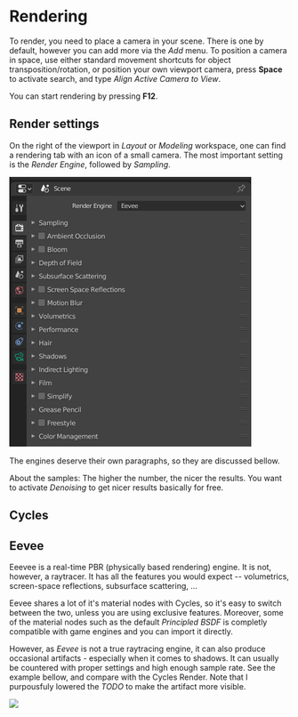
# Rendering

To render, you need to place a camera in your scene. There is one by default, however you can add more via the *Add* menu. To position a camera in space, use either standard movement shortcuts for object transposition/rotation, or position your own viewport camera, press **Space** to activate search, and type *Align Active Camera to View*. 

You can start rendering by pressing **F12**. 


## Render settings

On the right of the viewport in *Layout* or *Modeling* workspace, one can find a rendering tab with an icon of a small camera. The most important setting is the *Render Engine*, followed by *Sampling*.

![](images/render.png)

The engines deserve their own paragraphs, so they are discussed bellow.

About the samples: The higher the number, the nicer the results.  You want to activate *Denoising* to get nicer results basically for free.


## Cycles


## Eevee

Eeevee is a real-time PBR (physically based rendering) engine. It is not, however, a raytracer. It has all the features you would expect -- volumetrics, screen-space reflections, subsurface scattering, ...

Eevee shares a lot of it's material nodes with Cycles, so it's easy to switch between the two, unless you are using exclusive features. Moreover, some of the material nodes such as the default *Principled BSDF* is completly compatible with game engines and you can import it directly. 

However, as *Eevee* is not a true raytracing engine, it can also produce occasional artifacts - especially when it comes to shadows. It can usually be countered with proper settings and high enough sample rate. See the example bellow, and compare with the Cycles Render. Note that I purpousfuly lowered the *TODO* to make the artifact more visible.

![](images/eevee_artifact.jpg)



